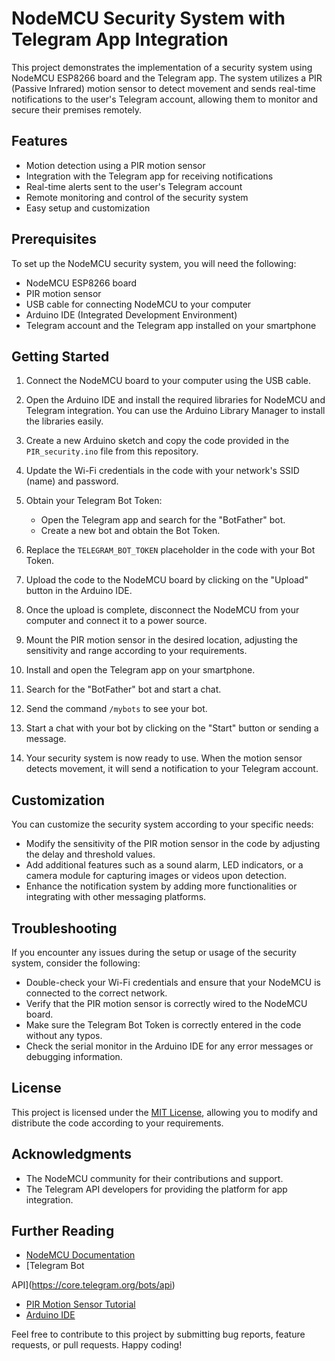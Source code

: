 # NodeMCU Security System with Telegram App Integration

This project demonstrates the implementation of a security system using NodeMCU ESP8266 board and the Telegram app. The system utilizes a PIR (Passive Infrared) motion sensor to detect movement and sends real-time notifications to the user's Telegram account, allowing them to monitor and secure their premises remotely.

## Features

- Motion detection using a PIR motion sensor
- Integration with the Telegram app for receiving notifications
- Real-time alerts sent to the user's Telegram account
- Remote monitoring and control of the security system
- Easy setup and customization

## Prerequisites

To set up the NodeMCU security system, you will need the following:

- NodeMCU ESP8266 board
- PIR motion sensor
- USB cable for connecting NodeMCU to your computer
- Arduino IDE (Integrated Development Environment)
- Telegram account and the Telegram app installed on your smartphone

## Getting Started

1. Connect the NodeMCU board to your computer using the USB cable.

2. Open the Arduino IDE and install the required libraries for NodeMCU and Telegram integration. You can use the Arduino Library Manager to install the libraries easily.

3. Create a new Arduino sketch and copy the code provided in the `PIR_security.ino` file from this repository.

4. Update the Wi-Fi credentials in the code with your network's SSID (name) and password.

5. Obtain your Telegram Bot Token:
   - Open the Telegram app and search for the "BotFather" bot.
   - Create a new bot and obtain the Bot Token.

6. Replace the `TELEGRAM_BOT_TOKEN` placeholder in the code with your Bot Token.

7. Upload the code to the NodeMCU board by clicking on the "Upload" button in the Arduino IDE.

8. Once the upload is complete, disconnect the NodeMCU from your computer and connect it to a power source.

9. Mount the PIR motion sensor in the desired location, adjusting the sensitivity and range according to your requirements.

10. Install and open the Telegram app on your smartphone.

11. Search for the "BotFather" bot and start a chat.

12. Send the command `/mybots` to see your bot.

13. Start a chat with your bot by clicking on the "Start" button or sending a message.

14. Your security system is now ready to use. When the motion sensor detects movement, it will send a notification to your Telegram account.

## Customization

You can customize the security system according to your specific needs:

- Modify the sensitivity of the PIR motion sensor in the code by adjusting the delay and threshold values.
- Add additional features such as a sound alarm, LED indicators, or a camera module for capturing images or videos upon detection.
- Enhance the notification system by adding more functionalities or integrating with other messaging platforms.

## Troubleshooting

If you encounter any issues during the setup or usage of the security system, consider the following:

- Double-check your Wi-Fi credentials and ensure that your NodeMCU is connected to the correct network.
- Verify that the PIR motion sensor is correctly wired to the NodeMCU board.
- Make sure the Telegram Bot Token is correctly entered in the code without any typos.
- Check the serial monitor in the Arduino IDE for any error messages or debugging information.

## License

This project is licensed under the [MIT License](LICENSE), allowing you to modify and distribute the code according to your requirements.

## Acknowledgments

- The NodeMCU community for their contributions and support.
- The Telegram API developers for providing the platform for app integration.

## Further Reading

- [NodeMCU Documentation](https://nodemcu.readthedocs.io/)
- [Telegram Bot

 API](https://core.telegram.org/bots/api)
- [PIR Motion Sensor Tutorial](https://www.instructables.com/PIR-Motion-Sensor-Tutorial/)
- [Arduino IDE](https://www.arduino.cc/en/software)

Feel free to contribute to this project by submitting bug reports, feature requests, or pull requests. Happy coding!
